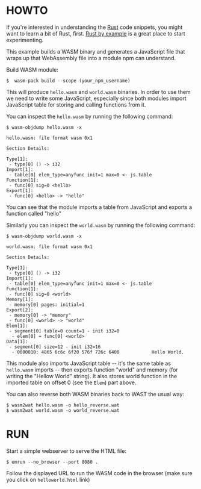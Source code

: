 # HOWTO

If you're interested in understanding the [Rust](https://rust-lang.org/) code snippets, you might want to learn a bit of Rust, first. [Rust by example](https://doc.rust-lang.org/rust-by-example/) is a great place to start experimenting.

This example builds a WASM binary and generates a JavaScript file that wraps up that WebAssembly file into a module npm can understand.

Build WASM module:

```
$  wasm-pack build --scope (your_npm_username)
```

This will produce `hello.wasm` and `world.wasm` binaries. In order to use them we need to write some JavaScript, especially since both modules import JavaScript table for storing and calling functions from it.

You can inspect the `hello.wasm` by running the following command:
```
$ wasm-objdump hello.wasm -x

hello.wasm:	file format wasm 0x1

Section Details:

Type[1]:
 - type[0] () -> i32
Import[1]:
 - table[0] elem_type=anyfunc init=1 max=0 <- js.table
Function[1]:
 - func[0] sig=0 <hello>
Export[1]:
 - func[0] <hello> -> "hello"
```
You can see that the module imports a table from JavaScript and exports a function called "hello"

Similarly you can  inspect the `world.wasm` by running the following command:
```
$ wasm-objdump world.wasm -x

world.wasm:	file format wasm 0x1

Section Details:

Type[1]:
 - type[0] () -> i32
Import[1]:
 - table[0] elem_type=anyfunc init=1 max=0 <- js.table
Function[1]:
 - func[0] sig=0 <world>
Memory[1]:
 - memory[0] pages: initial=1
Export[2]:
 - memory[0] -> "memory"
 - func[0] <world> -> "world"
Elem[1]:
 - segment[0] table=0 count=1 - init i32=0
  - elem[0] = func[0] <world>
Data[1]:
 - segment[0] size=12 - init i32=16
  - 0000010: 4865 6c6c 6f20 576f 726c 6400            Hello World.
```

This module also imports JavaScript table -- it's the same table as `hello.wasm` imports -- then exports function "world" and memory (for writing the "Hellow World" string). It also stores world function in the imported table on offset 0 (see the `Elem`) part above.

You can also reverse both WASM binaries back to WAST the usual way:
```
$ wasm2wat hello.wasm -o hello_reverse.wat
$ wasm2wat world.wasm -o world_reverse.wat
```

# RUN

Start a simple webserver to serve the HTML file:
```
$ emrun --no_browser --port 8080 .
```

Follow the displayed URL to run the WASM code in the browser (make sure you click on `helloworld.html` link)
